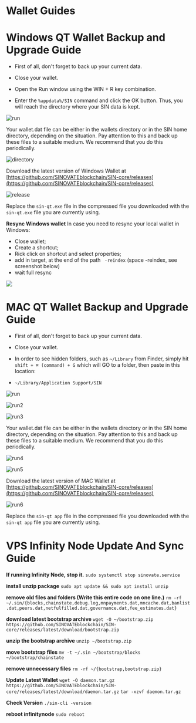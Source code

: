 # Wallet Guides


# Windows QT Wallet Backup and Upgrade Guide

* First of all, don't forget to back up your current data.

* Close your wallet.

* Open the Run window using the WIN + R key combination.


* Enter the `%appdata%/SIN` command and click the OK button. Thus, you will reach the directory where your SIN data is kept.

![run](assets/img/misc/run.png)
 

Your wallet.dat file can be either in the wallets directory or in the SIN home directory, depending on the situation. Pay attention to this and back up these files to a suitable medium. We recommend that you do this periodically.

  
![directory](assets/img/misc/directory.png)


Download the latest version of Windows Wallet at [https://github.com/SINOVATEblockchain/SIN-core/releases](https://github.com/SINOVATEblockchain/SIN-core/releases)
 

![release](assets/img/misc/release.png)
  

Replace the `sin-qt.exe` file in the compressed file you downloaded with the `sin-qt.exe` file you are currently using.


**Resync Windows wallet**
In case you need to resync your local wallet in Windows:
* Close wallet;
* Create a shortcut;
* Rick click on shortcut and select properties;
* add in target, at the end of the path ` -reindex` (space -reindex, see screenshot below)
* wait full resync

![](assets/img/misc/win_wallet_reindex.png)


# MAC QT Wallet Backup and Upgrade Guide

  

* First of all, don't forget to back up your current data.

* Close your wallet.

* In order to see hidden folders, such as `~/Library` from Finder, simply hit `shift + ⌘ (command) + G` which will GO to a folder, then paste in this location:


* ```~/Library/Application Support/SIN```

![run](assets/img/misc/mac_backup01.png)

![run2](assets/img/misc/mac_backup02.png)

![run3](assets/img/misc/mac_backup03.png)
 

Your wallet.dat file can be either in the wallets directory or in the SIN home directory, depending on the situation. Pay attention to this and back up these files to a suitable medium. We recommend that you do this periodically.

  
![run4](assets/img/misc/mac_backup04.png)

![run5](assets/img/misc/mac_backup05.png)


Download the latest version of MAC Wallet at [https://github.com/SINOVATEblockchain/SIN-core/releases](https://github.com/SINOVATEblockchain/SIN-core/releases)
 

![run6](assets/img/misc/mac_backup06.png)
  

Replace the `sin-qt app` file in the compressed file you downloaded with the `sin-qt app` file you are currently using.


# VPS Infinity Node Update And Sync Guide

**If running Infinity Node, stop it.**
``sudo systemctl stop sinovate.service``

**install unzip package**
``sudo apt update && sudo apt install unzip``

**remove old files and folders (Write this entire code on one line.)**
``rm -rf ~/.sin/{blocks,chainstate,debug.log,mnpayments.dat,mncache.dat,banlist.dat,peers.dat,netfulfilled.dat,governance.dat,fee_estimates.dat}``

**download latest bootstrap archive**
``wget -O ~/bootstrap.zip https://github.com/SINOVATEblockchain/SIN-core/releases/latest/download/bootstrap.zip``

**unzip the bootstrap archive**
``unzip ~/bootstrap.zip``

**move bootstrap files**
``mv -t ~/.sin ~/bootstrap/blocks ~/bootstrap/chainstate``

**remove unnecessary files**
``rm -rf ~/{bootstrap,bootstrap.zip}``

**Update Latest Wallet**
``wget -O daemon.tar.gz https://github.com/SINOVATEblockchain/SIN-core/releases/latest/download/daemon.tar.gz``
``tar -xzvf daemon.tar.gz``

**Check Version**
``./sin-cli -version``

**reboot infinitynode**
``sudo reboot``


